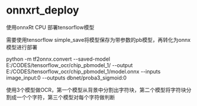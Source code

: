 # onnxrt_deploy
使用onnxRt CPU 部署tensorflow模型

需要使用tensorflow simple_save将模型保存为带参数的pb模型，再转化为onnx模型进行部署

python -m tf2onnx.convert --saved-model E:/CODES/tensorflow_ocr/chip_pbmodel_1/ --output E:/CODES/tensorflow_ocr/chip_pbmodel_1/model.onnx --inputs image_input:0 --outputs dbnet/proba3_sigmoid:0

使用3个模型做OCR，第一个模型从背景中分割出字符块，第二个模型将字符块分割成一个个字符，第三个模型对每个字符做判断
